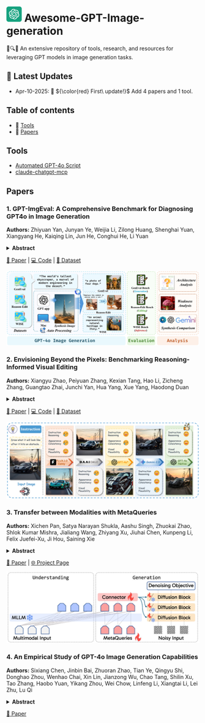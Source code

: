 # <img style="height: 40px;" src="assets/icon/GPT_logo.png"> Awesome-GPT-Image-generation
📑🔍💡 An extensive repository of tools, research, and resources for leveraging GPT models in image generation tasks.

## 📢 Latest Updates
* Apr-10-2025: 🎉 ${\color{red} First\ update!}$ Add 4 papers and 1 tool.

## Table of contents
- 🔨 [Tools](#tools)
- 📄 [Papers](#papers)

## Tools
* [Automated GPT-4o Script](https://github.com/PicoTrex/GPT-ImgEval)
* [claude-chatgpt-mcp](https://github.com/syedazharmbnr1/claude-chatgpt-mcp)

## Papers
### 1. GPT-ImgEval: A Comprehensive Benchmark for Diagnosing GPT4o in Image Generation
**Authors:** Zhiyuan Yan, Junyan Ye, Weijia Li, Zilong Huang, Shenghai Yuan, Xiangyang He, Kaiqing Lin, Jun He, Conghui He, Li Yuan
<details span>
<summary><b>Abstract</b></summary>
The recent breakthroughs in OpenAI's GPT4o model have demonstrated surprisingly good capabilities in image generation and editing, resulting in significant excitement in the community. This technical report presents the first-look evaluation benchmark (named GPT-ImgEval), quantitatively and qualitatively diagnosing GPT-4o's performance across three critical dimensions: (1) generation quality, (2) editing proficiency, and (3) world knowledge-informed semantic synthesis. Across all three tasks, GPT-4o demonstrates strong performance, significantly surpassing existing methods in both image generation control and output quality, while also showcasing exceptional knowledge reasoning capabilities. Furthermore, based on the GPT-4o's generated data, we propose a classification-model-based approach to investigate the underlying architecture of GPT-4o, where our empirical results suggest the model consists of an auto-regressive (AR) combined with a diffusion-based head for image decoding, rather than the VAR-like architectures. We also provide a complete speculation on GPT-4o's overall architecture. In addition, we conduct a series of analyses to identify and visualize GPT-4o's specific limitations and the synthetic artifacts commonly observed in its image generation. We also present a comparative study of multi-round image editing between GPT-4o and Gemini 2.0 Flash, and discuss the safety implications of GPT-4o's outputs, particularly their detectability by existing image forensic models. We hope that our work can offer valuable insight and provide a reliable benchmark to guide future research, foster reproducibility, and accelerate innovation in the field of image generation and beyond.
</details>

[📄 Paper](https://arxiv.org/pdf/2504.02782) | [💻 Code](https://github.com/PicoTrex/GPT-ImgEval) | [📁 Dataset](https://huggingface.co/datasets/Yejy53/GPT-ImgEval)

![GPT-ImgEval](assets/paper_img/GPT-ImgEval.jpg)

### 2. Envisioning Beyond the Pixels: Benchmarking Reasoning-Informed Visual Editing
**Authors:** Xiangyu Zhao, Peiyuan Zhang, Kexian Tang, Hao Li, Zicheng Zhang, Guangtao Zhai, Junchi Yan, Hua Yang, Xue Yang, Haodong Duan
<details span>
<summary><b>Abstract</b></summary>
Large Multi-modality Models (LMMs) have made significant progress in visual understanding and generation, but they still face challenges in General Visual Editing, particularly in following complex instructions, preserving appearance consistency, and supporting flexible input formats. To address this gap, we introduce RISEBench, the first benchmark for evaluating Reasoning-Informed viSual Editing (RISE). RISEBench focuses on four key reasoning types: Temporal, Causal, Spatial, and Logical Reasoning. We curate high-quality test cases for each category and propose an evaluation framework that assesses Instruction Reasoning, Appearance Consistency, and Visual Plausibility with both human judges and an LMM-as-a-judge approach. Our experiments reveal that while GPT-4o-Native significantly outperforms other open-source and proprietary models, even this state-of-the-art system struggles with logical reasoning tasks, highlighting an area that remains underexplored. As an initial effort, RISEBench aims to provide foundational insights into reasoning-aware visual editing and to catalyze future research. Though still in its early stages, we are committed to continuously expanding and refining the benchmark to support more comprehensive, reliable, and scalable evaluations of next-generation multimodal systems.
</details>

[📄 Paper](https://arxiv.org/pdf/2504.02826) | [💻 Code](https://github.com/PhoenixZ810/RISEBench) | [📁 Dataset](https://github.com/PhoenixZ810/RISEBench/tree/main/data)

![Envisioning Beyond the Pixels](assets/paper_img/Envisioning-Beyond-the-Pixels.jpg)

### 3. Transfer between Modalities with MetaQueries
**Authors:** Xichen Pan, Satya Narayan Shukla, Aashu Singh, Zhuokai Zhao, Shlok Kumar Mishra, Jialiang Wang, Zhiyang Xu, Jiuhai Chen, Kunpeng Li, Felix Juefei-Xu, Ji Hou, Saining Xie
<details span>
<summary><b>Abstract</b></summary>
Unified multimodal models aim to integrate understanding (text output) and generation (pixel output), but aligning these different modalities within a single architecture often demands complex training recipes and careful data balancing. We introduce MetaQueries, a set of learnable queries that act as an efficient interface between autoregressive multimodal LLMs (MLLMs) and diffusion models. MetaQueries connects the MLLM's latents to the diffusion decoder, enabling knowledge-augmented image generation by leveraging the MLLM's deep understanding and reasoning capabilities. Our method simplifies training, requiring only paired image-caption data and standard diffusion objectives. Notably, this transfer is effective even when the MLLM backbone remains frozen, thereby preserving its state-of-the-art multimodal understanding capabilities while achieving strong generative performance. Additionally, our method is flexible and can be easily instruction-tuned for advanced applications such as image editing and subject-driven generation.
</details>

[📄 Paper](https://arxiv.org/pdf/2504.06256) | [🌐 Project Page](https://xichenpan.com/metaquery/)

![TMM](assets/paper_img/Transfer-between-Modalities-with-MetaQueries.jpg)

### 4. An Empirical Study of GPT-4o Image Generation Capabilities
**Authors:** Sixiang Chen, Jinbin Bai, Zhuoran Zhao, Tian Ye, Qingyu Shi, Donghao Zhou, Wenhao Chai, Xin Lin, Jianzong Wu, Chao Tang, Shilin Xu, Tao Zhang, Haobo Yuan, Yikang Zhou, Wei Chow, Linfeng Li, Xiangtai Li, Lei Zhu, Lu Qi
<details span>
<summary><b>Abstract</b></summary>
The landscape of image generation has rapidly evolved, from early GAN-based approaches to diffusion models and, most recently, to unified generative architectures that seek to bridge understanding and generation tasks. Recent advances, especially the GPT-4o, have demonstrated the feasibility of high-fidelity multimodal generation, their architectural design remains mysterious and unpublished. This prompts the question of whether image and text generation have already been successfully integrated into a unified framework for those methods. In this work, we conduct an empirical study of GPT-4o's image generation capabilities, benchmarking it against leading open-source and commercial models. Our evaluation covers four main categories, including text-to-image, image-to-image, image-to-3D, and image-to-X generation, with more than 20 tasks. Our analysis highlights the strengths and limitations of GPT-4o under various settings, and situates it within the broader evolution of generative modeling. Through this investigation, we identify promising directions for future unified generative models, emphasizing the role of architectural design and data scaling.
</details>

[📄 Paper](https://arxiv.org/pdf/2504.05979)
